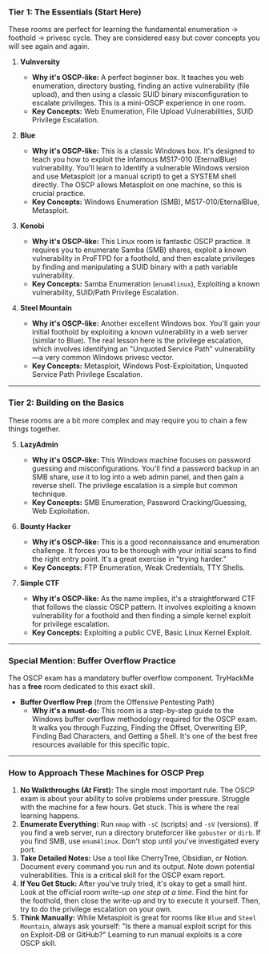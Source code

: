 ### Tier 1: The Essentials (Start Here)

These rooms are perfect for learning the fundamental enumeration -> foothold -> privesc cycle. They are considered easy but cover concepts you will see again and again.

1. **Vulnversity**
    
    - **Why it's OSCP-like:** A perfect beginner box. It teaches you web enumeration, directory busting, finding an active vulnerability (file upload), and then using a classic SUID binary misconfiguration to escalate privileges. This is a mini-OSCP experience in one room.
    - **Key Concepts:** Web Enumeration, File Upload Vulnerabilities, SUID Privilege Escalation.
2. **Blue**
    
    - **Why it's OSCP-like:** This is a classic Windows box. It's designed to teach you how to exploit the infamous MS17-010 (EternalBlue) vulnerability. You'll learn to identify a vulnerable Windows version and use Metasploit (or a manual script) to get a SYSTEM shell directly. The OSCP allows Metasploit on one machine, so this is crucial practice.
    - **Key Concepts:** Windows Enumeration (SMB), MS17-010/EternalBlue, Metasploit.
3. **Kenobi**
    
    - **Why it's OSCP-like:** This Linux room is fantastic OSCP practice. It requires you to enumerate Samba (SMB) shares, exploit a known vulnerability in ProFTPD for a foothold, and then escalate privileges by finding and manipulating a SUID binary with a path variable vulnerability.
    - **Key Concepts:** Samba Enumeration (`enum4linux`), Exploiting a known vulnerability, SUID/Path Privilege Escalation.
4. **Steel Mountain**
    
    - **Why it's OSCP-like:** Another excellent Windows box. You'll gain your initial foothold by exploiting a known vulnerability in a web server (similar to Blue). The real lesson here is the privilege escalation, which involves identifying an "Unquoted Service Path" vulnerability—a very common Windows privesc vector.
    - **Key Concepts:** Metasploit, Windows Post-Exploitation, Unquoted Service Path Privilege Escalation.

---

### Tier 2: Building on the Basics

These rooms are a bit more complex and may require you to chain a few things together.

5. **LazyAdmin**
    
    - **Why it's OSCP-like:** This Windows machine focuses on password guessing and misconfigurations. You'll find a password backup in an SMB share, use it to log into a web admin panel, and then gain a reverse shell. The privilege escalation is a simple but common technique.
    - **Key Concepts:** SMB Enumeration, Password Cracking/Guessing, Web Exploitation.
6. **Bounty Hacker**
    
    - **Why it's OSCP-like:** This is a good reconnaissance and enumeration challenge. It forces you to be thorough with your initial scans to find the right entry point. It's a great exercise in "trying harder."
    - **Key Concepts:** FTP Enumeration, Weak Credentials, TTY Shells.
7. **Simple CTF**
    
    - **Why it's OSCP-like:** As the name implies, it's a straightforward CTF that follows the classic OSCP pattern. It involves exploiting a known vulnerability for a foothold and then finding a simple kernel exploit for privilege escalation.
    - **Key Concepts:** Exploiting a public CVE, Basic Linux Kernel Exploit.

---

### Special Mention: Buffer Overflow Practice

The OSCP exam has a mandatory buffer overflow component. TryHackMe has a **free** room dedicated to this exact skill.

- **Buffer Overflow Prep** (from the Offensive Pentesting Path)
    - **Why it's a must-do:** This room is a step-by-step guide to the Windows buffer overflow methodology required for the OSCP exam. It walks you through Fuzzing, Finding the Offset, Overwriting EIP, Finding Bad Characters, and Getting a Shell. It's one of the best free resources available for this specific topic.

---

### How to Approach These Machines for OSCP Prep

1. **No Walkthroughs (At First):** The single most important rule. The OSCP exam is about your ability to solve problems under pressure. Struggle with the machine for a few hours. Get stuck. This is where the real learning happens.
2. **Enumerate Everything:** Run `nmap` with `-sC` (scripts) and `-sV` (versions). If you find a web server, run a directory bruteforcer like `gobuster` or `dirb`. If you find SMB, use `enum4linux`. Don't stop until you've investigated every port.
3. **Take Detailed Notes:** Use a tool like CherryTree, Obsidian, or Notion. Document every command you run and its output. Note down potential vulnerabilities. This is a critical skill for the OSCP exam report.
4. **If You Get Stuck:** After you've truly tried, it's okay to get a small hint. Look at the official room write-up _one step at a time_. Find the hint for the foothold, then close the write-up and try to execute it yourself. Then, try to do the privilege escalation on your own.
5. **Think Manually:** While Metasploit is great for rooms like `Blue` and `Steel Mountain`, always ask yourself: "Is there a manual exploit script for this on Exploit-DB or GitHub?" Learning to run manual exploits is a core OSCP skill.
